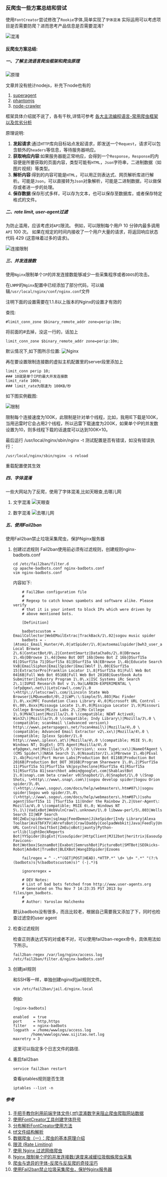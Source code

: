 ### 反爬虫一些方案总结和尝试
使用`FontCreator`尝试修改了`Rookie`字体,简单实现了`字体混淆`
实际运用可以考虑项目是否需要防爬？进而思考产品信息是否需要混淆?

![混淆](/images/linux/chapter_03/hunxiao.png)

#### 反爬虫方案总结:

##### 一、了解主流语言爬虫框架和爬虫原理

![原理](/images/linux/chapter_03/yuanli.jpeg)

文章并没有统计nodejs，补充下node也有的

1. [superagent](https://github.com/visionmedia/superagent)
1. [phantomjs](http://phantomjs.org/)
1. [node-crawler](https://github.com/bda-research/node-crawler)

框架具体介绍就不说了，各有千秋,详情可参考
[各大主流编程语言-常用爬虫框架以及优劣分析](https://blog.csdn.net/gongbing798930123/article/details/79028549)

原理说明:
1. **发起请求**:通过`HTTP`库向目标站点发起请求，即发送一个`Request`，请求可以包含额外的`headers`等信息，等待服务器响应。
1. **获取响应内容**:如果服务器能正常响应，会得到一个`Response`，`Response`的内容便是所要获取的页面内容，类型可能有`HTML`，`Json`字符串，二进制数据（如图片视频）等类型。
1. **解析内容**:得到的内容可能是`HTML`，可以用正则表达式、网页解析库进行解析。可能是`Json`，可以直接转为`Json`对象解析，可能是二进制数据，可以做保存或者进一步的处理。
1. **保存数据**:保存形式多样，可以存为文本，也可以保存至数据库，或者保存特定格式的文件。

##### 二、rate limit, user-agent过滤

为防止滥用，应该考虑对`API`限流。 例如，可以限制每个用户 10 分钟内最多调用`API` 100 次。 如果在规定的时间内接收了一个用户大量的请求，将返回响应状态代码 429 (这意味着过多的请求)。

![连接限制](/images/linux/chapter_03/rateLimit.png)

##### 三、并发连接数

使用`Nginx`限制单个`IP`的并发连接数能够减少一些采集程序或者`DDOS`的攻击。

在`LNMP`的`Nginx`配置中已经添加了部分代码，可以编辑`/usr/local/nginx/conf/nginx.conf`文件

注明下面的设置需要在1.1.8以上版本的Nginx的设置才有效的

查找: 

```
#limit_conn_zone $binary_remote_addr zone=perip:10m;
```

将前面的#去掉，没这一行的，话加上

```
limit_conn_zone $binary_remote_addr zone=perip:10m;
```

默认情况下,如下图所示位置:
![Nginx](/images/linux/chapter_03/nginx.png)

再在要设置限制连接数的虚拟主机配置里的server段里添加上

```
limit_conn perip 10;
### 10就是单个IP的最大并发连接数
limit_rate 100k;
### limit_rate为限速为 100KB/秒
```

如下图实例截图:

![限制](/images/linux/chapter_03/ipLimit.png)

限制每个连接速度为100K，此限制是针对单个线程，比如，我用IE下载是100K，当用迅雷时它会占用2个线程，所以迅雷下载速度为200K，如果单个IP的并发数设置为10，则多线程下载的话速度可以达到100K×10。

最后运行 /usr/local/nginx/sbin/nginx -t 测试配置是否有错误，如没有错误执行：

```
/usr/local/nginx/sbin/nginx -s reload
```

重载配置使其生效

##### 四、字体混淆

一些大网站为了反爬，使用了字体混淆,比如天眼查,去哪儿网

1. 文字混淆
![天眼查](/images/linux/chapter_03/tianYanCha.png)

1. 数字混淆
![去哪儿网](/images/linux/chapter_03/qunaer.jpg)

##### 五、使用Fail2ban
使用Fail2ban禁止垃圾采集爬虫，保护Nginx服务器

1. 创建过滤规则
    Fail2ban使用前必须有过滤规则，创建规则nginx-badbots.conf

    ```
    cd /etc/fail2ban/filter.d
    cp apache-badbots.conf nginx-badbots.conf
    vim nginx-badbots.conf
    ```

    内容如下:

    ```
        # Fail2Ban configuration file
        #
        # Regexp to catch known spambots and software alike. Please verify
        # that it is your intent to block IPs which were driven by
        # above mentioned bots.

        [Definition]

        badbotscustom = EmailCollector|WebEMailExtrac|TrackBack/1\.02|sogou music spider
        badbots = -|Atomic_Email_Hunter/4\.0|atSpider/1\.0|autoemailspider|bwh3_user_agent|China Local Browse 2\.6|ContactBot/0\.2|ContentSmartz|DataCha0s/2\.0|DBrowse 1\.4b|DBrowse 1\.4d|Demo Bot DOT 16b|Demo Bot Z 16b|DSurf15a 01|DSurf15a 71|DSurf15a 81|DSurf15a VA|EBrowse 1\.4b|Educate Search VxB|EmailSiphon|EmailSpider|EmailWolf 1\.00|ESurf15a 15|ExtractorPro|Franklin Locator 1\.8|FSurf15a 01|Full Web Bot 0416B|Full Web Bot 0516B|Full Web Bot 2816B|Guestbook Auto Submitter|Industry Program 1\.0\.x|ISC Systems iRc Search 2\.1|IUPUI Research Bot v 1\.9a|LARBIN-EXPERIMENTAL \(efp@gmx\.net\)|LetsCrawl\.com/1\.0 \+http\://letscrawl\.com/|Lincoln State Web Browser|LMQueueBot/0\.2|LWP\:\:Simple/5\.803|Mac Finder 1\.0\.xx|MFC Foundation Class Library 4\.0|Microsoft URL Control - 6\.00\.8xxx|Missauga Locate 1\.0\.0|Missigua Locator 1\.9|Missouri College Browse|Mizzu Labs 2\.2|Mo College 1\.9|MVAClient|Mozilla/2\.0 \(compatible; NEWT ActiveX; Win32\)|Mozilla/3\.0 \(compatible; Indy Library\)|Mozilla/3\.0 \(compatible; scan4mail \(advanced version\) http\://www\.peterspages\.net/?scan4mail\)|Mozilla/4\.0 \(compatible; Advanced Email Extractor v2\.xx\)|Mozilla/4\.0 \(compatible; Iplexx Spider/1\.0 http\://www\.iplexx\.at\)|Mozilla/4\.0 \(compatible; MSIE 5\.0; Windows NT; DigExt; DTS Agent|Mozilla/4\.0 efp@gmx\.net|Mozilla/5\.0 \(Version\: xxxx Type\:xx\)|NameOfAgent \(CMS Spider\)|NASA Search 1\.0|Nsauditor/1\.x|PBrowse 1\.4b|PEval 1\.4b|Poirot|Port Huron Labs|Production Bot 0116B|Production Bot 2016B|Production Bot DOT 3016B|Program Shareware 1\.0\.2|PSurf15a 11|PSurf15a 51|PSurf15a VA|psycheclone|RSurf15a 41|RSurf15a 51|RSurf15a 81|searchbot admin@google\.com|ShablastBot 1\.0|snap\.com beta crawler v0|Snapbot/1\.0|Snapbot/1\.0 \(Snap Shots, \+http\://www\.snap\.com\)|sogou develop spider|Sogou Orion spider/3\.0\(\+http\://www\.sogou\.com/docs/help/webmasters\.htm#07\)|sogou spider|Sogou web spider/3\.0\(\+http\://www\.sogou\.com/docs/help/webmasters\.htm#07\)|sohu agent|SSurf15a 11 |TSurf15a 11|Under the Rainbow 2\.2|User-Agent\: Mozilla/4\.0 \(compatible; MSIE 6\.0; Windows NT 5\.1\)|VadixBot|WebVulnCrawl\.unknown/1\.0 libwww-perl/5\.803|Wells Search II|WEP Search 00|ZmEu|spiderman|sqlmap|FeedDemon|JikeSpider|Indy Library|Alexa Toolbar|AskTbFXTV|AhrefsBot|CrawlDaddy|CoolpadWebkit|Java|Feedly|UniversalFeedParser|ApacheBench|Microsoft URL Control|Swiftbot|ZmEu|oBot|jaunty|Python-urllib|lightDeckReports Bot|YYSpider|DigExt|YisouSpider|HttpClient|MJ12bot|heritrix|EasouSpider|LinkpadBot|YandexBot|RU_Bot|200PleaseBot|DuckDuckGo-Favicons-Bot|Wotbox|SeznamBot|Exabot|SemrushBot|PictureBot|SMTBot|SEOkicks-Robot|AdvBot|TrueBot|BLEXBot|WangIDSpider|Ezooms

        failregex = ^ -.*"(GET|POST|HEAD).*HTTP.*" \d+ \d+ ".*" "(?:%(badbots)s|%(badbotscustom)s)" (-|.*)$

        ignoreregex =

        # DEV Notes:
        # List of bad bots fetched from http://www.user-agents.org
        # Generated on Thu Nov 7 14:23:35 PST 2013 by files/gen_badbots.
        #
        # Author: Yaroslav Halchenko
    ```

    默认badbots没有很多，而且比较老，根据自己需要我又添加了下，同时也检查过滤空的user agent

1. 检查过滤规则

    检查正则表达式写的对或者不对，可以使用fail2ban-regex命令，具体用法如下所示。

    ```
    fail2ban-regex /var/log/nginx/access.log /etc/fail2ban/filter.d/nginx-badbots.conf
    ```

1. 创建jail规则

    和SSH等一样，单独创建nginx的jail规则文件。

    ```
    vim /etc/fail2ban/jail.d/nginx.local
    ```

    例如:

    ```
    [nginx-badbots]

    enabled  = true
    port     = http,https
    filter   = nginx-badbots
    logpath  = /home/wwwlogs/access.log
            /home/wwwlogs/www.sijitao.net.log
    maxretry = 3
    ```

    这里可以指定多个日志文件的路径.

1. 重启fail2ban

    ```
    service fail2ban restart
    ```

    查看iptables规则是否生效

    ```
    iptables --list -n
    ```


##### 参考
1. [手把手教你利用前端字体文件(.ttf)混淆数字来阻止爬虫爬取网站数据](https://blog.csdn.net/qq_37540004/article/details/78864713)
1. [使用FontCreator工具创建字体符号](https://blog.csdn.net/nj198624/article/details/8160460)
1. [分布解析FontCreator使用方法](http://jc.zhaozi.cn/FontCreator/20141025/8632.html)
1. [ttf文件结构解析](https://www.cnblogs.com/sjhrun2001/archive/2010/01/19/1651274.html)
1. [数据爬虫（一）：爬虫的基本原理介绍](https://blog.csdn.net/byweiker/article/details/79234854)
1. [限流 (Rate Limiting)](https://www.yiichina.com/doc/guide/2.0/rest-rate-limiting)
1. [使用 Nginx 过滤网络爬虫](https://blog.csdn.net/gt9000/article/details/79113348)
1. [Nginx 限制单个IP的并发连接数/速度来减缓垃圾蜘蛛爬虫采集](https://www.imydl.tech/lnmp/229.html)
1. [爬虫与诡异的字体-反爬与反反爬的奇技淫巧](https://zhuanlan.zhihu.com/p/28183190)
1. [使用Fail2ban禁止垃圾采集爬虫，保护Nginx服务器](https://www.imydl.tech/lnmp/149.html)
